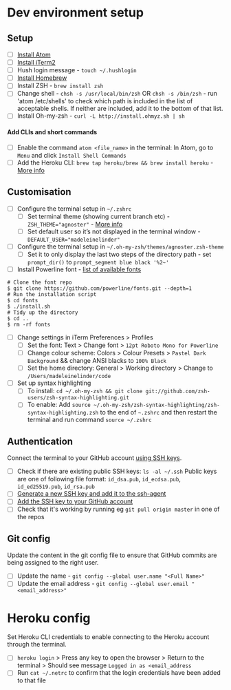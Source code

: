 # Dev environment setup

## Setup
- [ ] [Install Atom](https://atom.io/)
- [ ] [Install iTerm2](https://www.iterm2.com/)
- [ ] Hush login message - `touch ~/.hushlogin`
- [ ] [Install Homebrew](https://brew.sh/)
- [ ] Install ZSH - `brew install zsh`
- [ ] Change shell - `chsh -s /usr/local/bin/zsh` OR `chsh -s /bin/zsh` - run 'atom /etc/shells' to check which path is included in the list of acceptable shells. If neither are included, add it to the bottom of that list.
- [ ] Install Oh-my-zsh - `curl -L http://install.ohmyz.sh | sh`

#### Add CLIs and short commands
- [ ] Enable the command `atom <file_name>` in the terminal: In Atom, go to `Menu` and click `Install Shell Commands`
- [ ] Add the Heroku CLI: `brew tap heroku/brew && brew install heroku` - [More info](https://devcenter.heroku.com/articles/heroku-cli#download-and-install)

## Customisation
- [ ] Configure the terminal setup in `~/.zshrc`
    - [ ] Set terminal theme (showing current branch etc) - `ZSH_THEME="agnoster"` - [More info](https://github.com/agnoster/agnoster-zsh-theme)
    - [ ] Set default user so it’s not displayed in the terminal window - `DEFAULT_USER="madeleinelinder"`
- [ ] Configure the terminal setup in `~/.oh-my-zsh/themes/agnoster.zsh-theme`
    - [ ] Set it to only display the last two steps of the directory path - set `prompt_dir()` to `prompt_segment blue black '%2~'`
- [ ] Install Powerline font - [list of available fonts](https://github.com/powerline/fonts)
```
# Clone the font repo
$ git clone https://github.com/powerline/fonts.git --depth=1
# Run the installation script
$ cd fonts
$ ./install.sh
# Tidy up the directory
$ cd ..
$ rm -rf fonts
```
- [ ] Change settings in iTerm Preferences > Profiles
  - [ ] Set the font: Text > Change font > `12pt Roboto Mono for Powerline`
  - [ ] Change colour scheme: Colors > Colour Presets > `Pastel Dark Background` && change ANSI blacks to `100% Black`
  - [ ] Set the home directory: General > Working directory > Change to `/Users/madeleinelinder/code`
- [ ] Set up syntax highlighting
  - [ ] To install: `cd ~/.oh-my-zsh && git clone git://github.com/zsh-users/zsh-syntax-highlighting.git`
  - [ ] To enable: Add `source ~/.oh-my-zsh/zsh-syntax-highlighting/zsh-syntax-highlighting.zsh` to the end of `~.zshrc` and then restart the terminal and run command `source ~/.zshrc`

## Authentication
Connect the terminal to your GitHub account [using SSH keys](https://help.github.com/en/articles/connecting-to-github-with-ssh).

- [ ] Check if there are existing public SSH keys: `ls -al ~/.ssh`
  Public keys are one of following file format: `id_dsa.pub`, `id_ecdsa.pub`, `id_ed25519.pub`, `id_rsa.pub`
- [ ] [Generate a new SSH key and add it to the ssh-agent](https://help.github.com/en/articles/generating-a-new-ssh-key-and-adding-it-to-the-ssh-agent)
- [ ] [Add the SSH key to your GitHub account](https://help.github.com/en/articles/adding-a-new-ssh-key-to-your-github-account)
- [ ] Check that it's working by running eg `git pull origin master` in one of the repos

## Git config
Update the content in the git config file to ensure that GitHub commits are being assigned to the right user.

- [ ] Update the name - `git config --global user.name "<Full Name>"`
- [ ] Update the email address - `git config --global user.email "<email_address>"`

# Heroku config
Set Heroku CLI credentials to enable connecting to the Heroku account through the terminal.

- [ ] `heroku login` > Press any key to open the browser > Return to the terminal > Should see message `Logged in as <email_address`
- [ ] Run `cat ~/.netrc` to confirm that the login credentials have been added to that file
